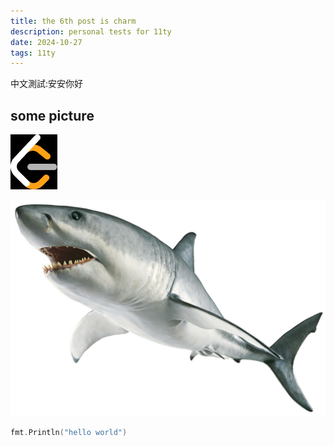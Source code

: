 ```yaml
---
title: the 6th post is charm
description: personal tests for 11ty
date: 2024-10-27
tags: 11ty
---
```


中文測試:安安你好

## some picture

![leetcode.bmp](./qtmlg0pf.bmp)

![shark.jpg](./shark.jpg)


```go
fmt.Println("hello world")
```